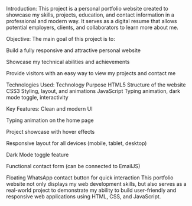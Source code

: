  Introduction:
This project is a personal portfolio website created to showcase my skills, projects, education, and contact information in a professional and modern way. It serves as a digital resume that allows potential employers, clients, and collaborators to learn more about me.

Objective:
The main goal of this project is to:

Build a fully responsive and attractive personal website

Showcase my technical abilities and achievements

Provide visitors with an easy way to view my projects and contact me

Technologies Used:
Technology	Purpose
HTML5	Structure of the website
CSS3	Styling, layout, and animations
JavaScript	Typing animation, dark mode toggle, interactivity

Key Features:
Clean and modern UI

Typing animation on the home page

 Project showcase with hover effects

Responsive layout for all devices (mobile, tablet, desktop)

Dark Mode toggle feature

 Functional contact form (can be connected to EmailJS)

 Floating WhatsApp contact button for quick interaction
 This portfolio website not only displays my web development skills, but also serves as a real-world project to demonstrate my ability to build user-friendly and responsive web applications using HTML, CSS, and JavaScript.

